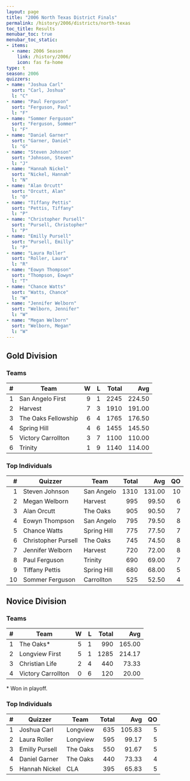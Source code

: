 ```yaml
---
layout: page
title: "2006 North Texas District Finals"
permalink: /history/2006/districts/north-texas
toc_title: Results
menubar_toc: true
menubar_toc_static:
- items:
  - name: 2006 Season
    link: /history/2006/
    icon: fas fa-home
type: t
season: 2006
quizzers:
- name: "Joshua Carl"
  sort: "Carl, Joshua"
  l: "C"
- name: "Paul Ferguson"
  sort: "Ferguson, Paul"
  l: "F"
- name: "Sommer Ferguson"
  sort: "Ferguson, Sommer"
  l: "F"
- name: "Daniel Garner"
  sort: "Garner, Daniel"
  l: "G"
- name: "Steven Johnson"
  sort: "Johnson, Steven"
  l: "J"
- name: "Hannah Nickel"
  sort: "Nickel, Hannah"
  l: "N"
- name: "Alan Orcutt"
  sort: "Orcutt, Alan"
  l: "O"
- name: "Tiffany Pettis"
  sort: "Pettis, Tiffany"
  l: "P"
- name: "Christopher Pursell"
  sort: "Pursell, Christopher"
  l: "P"
- name: "Emilly Pursell"
  sort: "Pursell, Emilly"
  l: "P"
- name: "Laura Roller"
  sort: "Roller, Laura"
  l: "R"
- name: "Eowyn Thompson"
  sort: "Thompson, Eowyn"
  l: "T"
- name: "Chance Watts"
  sort: "Watts, Chance"
  l: "W"
- name: "Jennifer Welborn"
  sort: "Welborn, Jennifer"
  l: "W"
- name: "Megan Welborn"
  sort: "Welborn, Megan"
  l: "W"
---
```


## Gold Division

### Teams

|    # | Team                |    W |    L | Total |    Avg |
| ---: | ------------------- | ---: | ---: | ----: | -----: |
|    1 | San Angelo First    |    9 |    1 |  2245 | 224.50 |
|    2 | Harvest             |    7 |    3 |  1910 | 191.00 |
|    3 | The Oaks Fellowship |    6 |    4 |  1765 | 176.50 |
|    4 | Spring Hill         |    4 |    6 |  1455 | 145.50 |
|    5 | Victory Carrollton  |    3 |    7 |  1100 | 110.00 |
|    6 | Trinity             |    1 |    9 |  1140 | 114.00 |

### Top Individuals

|    # | Quizzer             | Team        | Total |    Avg |   QO |
| ---: | ------------------- | ----------- | ----: | -----: | ---: |
|    1 | Steven Johnson      | San Angelo  |  1310 | 131.00 |   10 |
|    2 | Megan Welborn       | Harvest     |   995 |  99.50 |    6 |
|    3 | Alan Orcutt         | The Oaks    |   905 |  90.50 |    7 |
|    4 | Eowyn Thompson      | San Angelo  |   795 |  79.50 |    8 |
|    5 | Chance Watts        | Spring Hill |   775 |  77.50 |    7 |
|    6 | Christopher Pursell | The Oaks    |   745 |  74.50 |    8 |
|    7 | Jennifer Welborn    | Harvest     |   720 |  72.00 |    8 |
|    8 | Paul Ferguson       | Trinity     |   690 |  69.00 |    7 |
|    9 | Tiffany Pettis      | Spring Hill |   680 |  68.00 |    5 |
|   10 | Sommer Ferguson     | Carrollton  |   525 |  52.50 |    4 |

## Novice Division

### Teams

|    # | Team               |    W |    L | Total |    Avg |
| ---: | ------------------ | ---: | ---: | ----: | -----: |
|    1 | The Oaks*          |    5 |    1 |   990 | 165.00 |
|    2 | Longview First     |    5 |    1 |  1285 | 214.17 |
|    3 | Christian Life     |    2 |    4 |   440 |  73.33 |
|    4 | Victory Carrollton |    0 |    6 |   120 |  20.00 |

\* Won in playoff.

### Top Individuals

|    # | Quizzer        | Team     | Total |    Avg |   QO |
| ---: | -------------- | -------- | ----: | -----: | ---: |
|    1 | Joshua Carl    | Longview |   635 | 105.83 |    5 |
|    2 | Laura Roller   | Longview |   595 |  99.17 |    5 |
|    3 | Emilly Pursell | The Oaks |   550 |  91.67 |    5 |
|    4 | Daniel Garner  | The Oaks |   440 |  73.33 |    4 |
|    5 | Hannah Nickel  | CLA      |   395 |  65.83 |    5 |